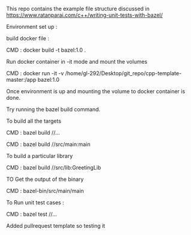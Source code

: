 
This repo contains the example file structure discussed in https://www.ratanparai.com/c++/writing-unit-tests-with-bazel/

Environment set up :

build docker file :

CMD :  docker build -t bazel:1.0 .

Run docker container in -it mode and mount the volumes

CMD : docker run  -it -v /home/gl-292/Desktop/git_repo/cpp-template-master:/app bazel:1.0

Once environment is up and mounting the volume to docker container is done.

Try running the bazel build command.

To build all the targets

CMD : bazel build //... 

CMD : bazel build //src/main:main 

To build a particular library 

CMD : bazel build //src/lib:GreetingLib

TO Get the output of the binary 

CMD : bazel-bin/src/main/main

To Run unit test cases :

CMD : bazel test //...

Added pullrequest template so testing it
